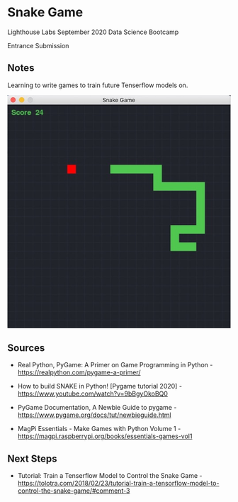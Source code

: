 Snake Game
========================

Lighthouse Labs September 2020 Data Science Bootcamp

Entrance Submission


Notes
-----

Learning to write games to train future Tenserflow models on.  

![](https://github.com/CristianNic/snake_game/blob/master/gameplay.jpg)


Sources
-------

* Real Python, PyGame: A Primer on Game Programming in Python - https://realpython.com/pygame-a-primer/

* How to build SNAKE in Python! [Pygame tutorial 2020] -  https://www.youtube.com/watch?v=9bBgyOkoBQ0

* PyGame Documentation, A Newbie Guide to pygame - https://www.pygame.org/docs/tut/newbieguide.html

* MagPi Essentials - Make Games with Python Volume 1 -  https://magpi.raspberrypi.org/books/essentials-games-vol1

Next Steps
-----------

* Tutorial: Train a Tenserflow Model to Control the Snake Game - https://tolotra.com/2018/02/23/tutorial-train-a-tensorflow-model-to-control-the-snake-game/#comment-3
